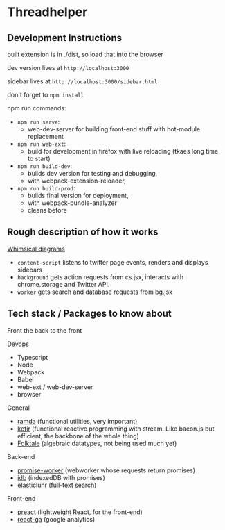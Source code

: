 # Threadhelper

## Development Instructions

built extension is in ./dist, so load that into the browser

dev version lives at `http://localhost:3000`

sidebar lives at `http://localhost:3000/sidebar.html`

don't forget to `npm install`

npm run commands:

- `npm run serve`:
  - web-dev-server for building front-end stuff with hot-module replacement
- `npm run web-ext`:
  - build for development in firefox with live reloading (tkaes long time to start)
- `npm run build-dev`:
  - builds dev version for testing and debugging,
  - with webpack-extension-reloader,
- `npm run build-prod`:
  - builds final version for deployment,
  - with webpack-bundle-analyzer
  - cleans before

## Rough description of how it works

[Whimsical diagrams](https://whimsical.com/threadhelper-6LhnuFH8f4BBLq9bmKetRd)

- `content-script` listens to twitter page events, renders and displays sidebars
- `background` gets action requests from cs.jsx, interacts with chrome.storage and Twitter API.
- `worker` gets search and database requests from bg.jsx

## Tech stack / Packages to know about

Front the back to the front

Devops

- Typescript
- Node
- Webpack
- Babel
- web-ext / web-dev-server
- browser

General

- [ramda](https://ramdajs.com/) (functional utilities, very important)
- [kefir](https://kefirjs.github.io/kefir/) (functional reactive programming with stream. Like bacon.js but efficient, the backbone of the whole thing)
- [Folktale](https://folktale.origamitower.com/) (algebraic datatypes, not being used much yet)

Back-end

- [promise-worker](https://github.com/nolanlawson/promise-worker) (webworker whose requests return promises)
- [idb](https://github.com/jakearchibald/idb) (indexedDB with promises)
- [elasticlunr](http://elasticlunr.com/) (full-text search)

Front-end

- [preact](https://preactjs.com/) (lightweight React, for the front-end)
- [react-ga](https://github.com/react-ga/react-ga) (google analytics)
